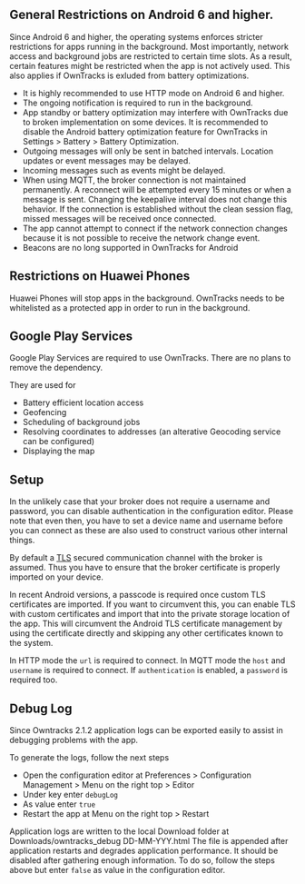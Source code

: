 ## General Restrictions on Android 6 and higher. 
Since Android 6 and higher, the operating systems enforces stricter restrictions for apps running in the background. Most importantly, network access and background jobs are restricted to certain time slots. As a result, certain features might be restricted when the app is not actively used. This also applies if OwnTracks is exluded from battery optimizations.

* It is highly recommended to use HTTP mode on Android 6 and higher.
* The ongoing notification is required to run in the background.
* App standby or battery optimization may interfere with OwnTracks due to broken implementation on some devices. It is recommended to disable the Android battery optimization feature for OwnTracks in Settings > Battery > Battery Optimization.  
* Outgoing messages will only be sent in batched intervals. Location updates or event messages may be delayed.
* Incoming messages such as events might be delayed.
* When using MQTT, the broker connection is not maintained permanently. A reconnect will be attempted every 15 minutes or when a message is sent. Changing the keepalive interval does not change this behavior. If the connection is established without the clean session flag, missed messages will be received once connected.
* The app cannot attempt to connect if the network connection changes because it is not possible to receive the network change event.
* Beacons are no long supported in OwnTracks for Android

## Restrictions on Huawei Phones 
Huawei Phones will stop apps in the background. OwnTracks needs to be whitelisted as a protected app in order to run in the background. 

## Google Play Services
Google Play Services are required to use OwnTracks. There are no plans to remove the dependency.

They are used for
* Battery efficient location access
* Geofencing
* Scheduling of background jobs
* Resolving coordinates to addresses (an alterative Geocoding service can be configured)
* Displaying the map

## Setup

In the unlikely case that your broker does not require a username and password, you can disable authentication in the configuration editor. Please note that even then, you have to set a device name and username before you can connect as these are also used to construct various other internal things.

By default a [TLS](tls.md) secured communication channel with the broker is assumed. Thus you have to ensure that the broker certificate is properly imported on your device.

In recent Android versions, a passcode is required once custom TLS certificates are imported. If you want to circumvent this, you can enable TLS with custom certificates and import that into the private storage location of the app. This will circumvent the Android TLS certificate management by using the certificate directly and skipping any other certificates known to the system.

In HTTP mode the `url` is required to connect.
In MQTT mode the `host` and `username` is required to connect. If `authentication` is enabled, a `password` is required too.

## Debug Log

Since Owntracks 2.1.2 application logs can be exported easily to assist in debugging problems with the app. 

To generate the logs, follow the next steps 
* Open the configuration editor at Preferences > Configuration Management > Menu on the right top > Editor
* Under key enter `debugLog`
* As value enter `true`
* Restart the app at Menu on the right top > Restart

Application logs are written to the local Download folder at Downloads/owntracks_debug DD-MM-YYY.html
The file is appended after application restarts and degrades application performance. It should be disabled after gathering enough information. To do so, follow the steps above but enter `false` as value in the configuration editor. 


